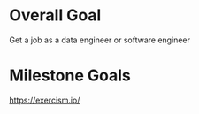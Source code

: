 # Overall Goal

Get a job as a data engineer or software engineer

# Milestone Goals

https://exercism.io/
